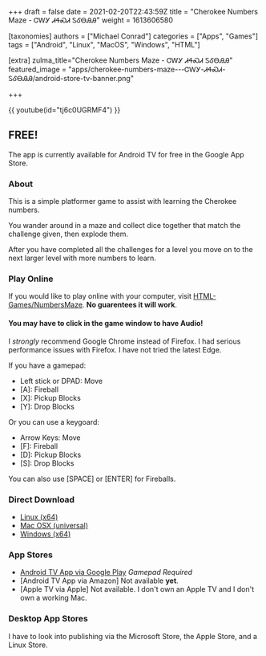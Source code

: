 +++
draft = false
date = 2021-02-20T22:43:59Z
title = "Cherokee Numbers Maze - ᏣᎳᎩ ᏗᏎᏍᏗ ᏚᎴᎾᎯᎯ"
weight = 1613606580

[taxonomies]
authors = ["Michael Conrad"]
categories = ["Apps", "Games"]
tags = ["Android", "Linux", "MacOS", "Windows", "HTML"]

[extra]
zulma_title="Cherokee Numbers Maze - ᏣᎳᎩ ᏗᏎᏍᏗ ᏚᎴᎾᎯᎯ"
featured_image = "apps/cherokee-numbers-maze---ᏣᎳᎩ-ᏗᏎᏍᏗ-ᏚᎴᎾᎯᎯ/android-store-tv-banner.png"

+++

{{ youtube(id="tj6c0UGRMF4") }}

## FREE! 

The app is currently available for Android TV for free in the Google App Store.

### About

This is a simple platformer game to assist with learning the Cherokee numbers.

You wander around in a maze and collect dice together that match the challenge given, then explode them.

After you have completed all the challenges for a level you move on to the next larger level with more numbers to learn.

### Play Online

<!-- more -->

If you would like to play online with your computer, visit [HTML-Games/NumbersMaze](/HTML-Games/NumbersMaze/index.html). **No guarentees it will work**.

#### You may have to click **in** the game window to have Audio!

I *strongly* recommend Google Chrome instead of Firefox. I had serious performance issues with Firefox. I have not tried the latest Edge.

If you have a gamepad:

* Left stick or DPAD: Move
* \[A\]: Fireball
* \[X\]: Pickup Blocks
* \[Y\]: Drop Blocks

Or you can use a keygoard:

* Arrow Keys: Move
* \[F\]: Fireball
* \[D\]: Pickup Blocks
* \[S\]: Drop Blocks

You can also use \[SPACE\] or \[ENTER\] for Fireballs.

### Direct Download

* [Linux (x64)](NumbersMaze.x86_64)
* [Mac OSX (universal)](NumbersMaze-mac.zip)
* [Windows (x64)](NumbersMaze-x86_64.exe)

### App Stores

* [Android TV App via Google Play](https://play.google.com/store/apps/details?id=com.cherokeelessons.maze) *Gamepad Required*
* [Android TV App via Amazon] Not available **yet**.
* [Apple TV via Apple] Not available. I don't own an Apple TV and I don't own a working Mac.
<!-- * [iPhone/iPad App via Apple](https://apps.apple.com/us/app/cherokee-bound-pronouns/id966667496?ls=1)
* [Android App via Amazon](https://www.amazon.com/gp/product/B00TCP955U) -->

### Desktop App Stores

I have to look into publishing via the Microsoft Store, the Apple Store, and a Linux Store.
